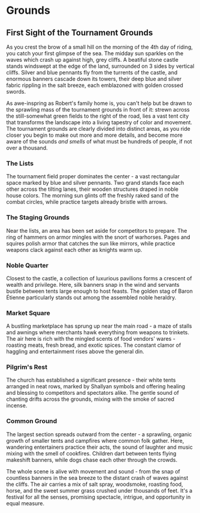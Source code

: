 # Grounds

## First Sight of the Tournament Grounds

As you crest the brow of a small hill on the morning of the 4th day of riding, you catch your first glimpse of the sea. The midday sun sparkles on the waves which crash up against high, grey cliffs. A beatiful stone castle stands windswept at the edge of the land, surrounded on 3 sides by vertical cliffs. Silver and blue pennants fly from the turrents of the castle, and enormous banners cascade down its towers, their deep blue and silver fabric rippling in the salt breeze, each emblazoned with golden crossed swords.

As awe-inspring as Robert's family home is, you can't help but be drawn to the sprawling mass of the tournament grounds in front of it: strewn across the still-somewhat green fields to the right of the road, lies a vast tent city that transforms the landscape into a living tapestry of color and movement. The tournament grounds are clearly divided into distinct areas, as you ride closer you begin to make out more and more details, and become more aware of the sounds _and smells_ of what must be hundreds of people, if not over a thousand.

### The Lists

The tournament field proper dominates the center - a vast rectangular space marked by blue and silver pennants. Two grand stands face each other across the tilting lanes, their wooden structures draped in noble house colors. The morning sun glints off the freshly raked sand of the combat circles, while practice targets already bristle with arrows.

### The Staging Grounds

Near the lists, an area has been set aside for competitors to prepare. The ring of hammers on armor mingles with the snort of warhorses. Pages and squires polish armor that catches the sun like mirrors, while practice weapons clack against each other as knights warm up.

### Noble Quarter

Closest to the castle, a collection of luxurious pavilions forms a crescent of wealth and privilege. Here, silk banners snap in the wind and servants bustle between tents large enough to host feasts. The golden stag of Baron Étienne particularly stands out among the assembled noble heraldry.

### Market Square

A bustling marketplace has sprung up near the main road - a maze of stalls and awnings where merchants hawk everything from weapons to trinkets. The air here is rich with the mingled scents of food vendors' wares - roasting meats, fresh bread, and exotic spices. The constant clamor of haggling and entertainment rises above the general din.

### Pilgrim's Rest

The church has established a significant presence - their white tents arranged in neat rows, marked by Shallyan symbols and offering healing and blessing to competitors and spectators alike. The gentle sound of chanting drifts across the grounds, mixing with the smoke of sacred incense.

### Common Ground

The largest section spreads outward from the center - a sprawling, organic growth of smaller tents and campfires where common folk gather. Here, wandering entertainers practice their acts, the sound of laughter and music mixing with the smell of cookfires. Children dart between tents flying makeshift banners, while dogs chase each other through the crowds.

The whole scene is alive with movement and sound - from the snap of countless banners in the sea breeze to the distant crash of waves against the cliffs. The air carries a mix of salt spray, woodsmoke, roasting food, horse, and the sweet summer grass crushed under thousands of feet. It's a festival for all the senses, promising spectacle, intrigue, and opportunity in equal measure.
